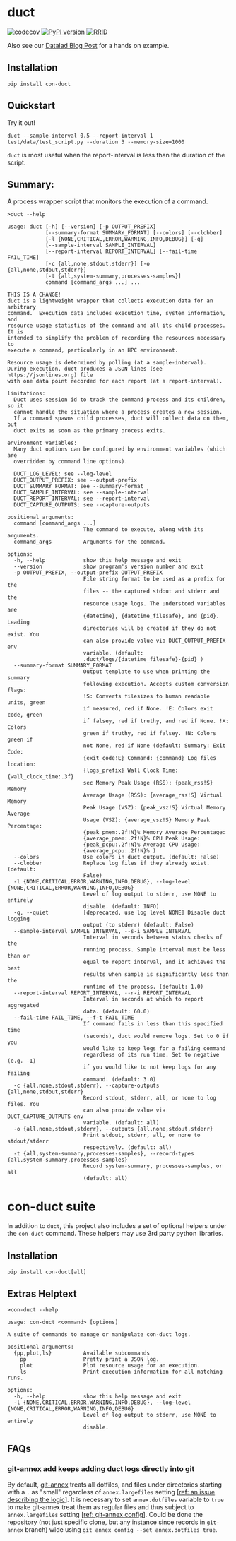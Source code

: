 # duct

[![codecov](https://codecov.io/gh/con/duct/graph/badge.svg?token=JrPazw0Vn4)](https://codecov.io/gh/con/duct)
[![PyPI version](https://badge.fury.io/py/con-duct.svg)](https://badge.fury.io/py/con-duct)
[![RRID](https://img.shields.io/badge/RRID-SCR__025436-blue)](https://identifiers.org/RRID:SCR_025436)

Also see our [Datalad Blog Post](https://blog.datalad.org/posts/intro-duct-tion/) for a hands on example.

## Installation

    pip install con-duct

## Quickstart

Try it out!

    duct --sample-interval 0.5 --report-interval 1 test/data/test_script.py --duration 3 --memory-size=1000

`duct` is most useful when the report-interval is less than the duration of the script.

## Summary:

A process wrapper script that monitors the execution of a command.

<!-- BEGIN HELP -->
```shell
>duct --help

usage: duct [-h] [--version] [-p OUTPUT_PREFIX]
            [--summary-format SUMMARY_FORMAT] [--colors] [--clobber]
            [-l {NONE,CRITICAL,ERROR,WARNING,INFO,DEBUG}] [-q]
            [--sample-interval SAMPLE_INTERVAL]
            [--report-interval REPORT_INTERVAL] [--fail-time FAIL_TIME]
            [-c {all,none,stdout,stderr}] [-o {all,none,stdout,stderr}]
            [-t {all,system-summary,processes-samples}]
            command [command_args ...] ...

THIS IS A CHANGE!
duct is a lightweight wrapper that collects execution data for an arbitrary
command.  Execution data includes execution time, system information, and
resource usage statistics of the command and all its child processes. It is
intended to simplify the problem of recording the resources necessary to
execute a command, particularly in an HPC environment.

Resource usage is determined by polling (at a sample-interval).
During execution, duct produces a JSON lines (see https://jsonlines.org) file
with one data point recorded for each report (at a report-interval).

limitations:
  Duct uses session id to track the command process and its children, so it
  cannot handle the situation where a process creates a new session.
  If a command spawns child processes, duct will collect data on them, but
  duct exits as soon as the primary process exits.

environment variables:
  Many duct options can be configured by environment variables (which are
  overridden by command line options).

  DUCT_LOG_LEVEL: see --log-level
  DUCT_OUTPUT_PREFIX: see --output-prefix
  DUCT_SUMMARY_FORMAT: see --summary-format
  DUCT_SAMPLE_INTERVAL: see --sample-interval
  DUCT_REPORT_INTERVAL: see --report-interval
  DUCT_CAPTURE_OUTPUTS: see --capture-outputs

positional arguments:
  command [command_args ...]
                        The command to execute, along with its arguments.
  command_args          Arguments for the command.

options:
  -h, --help            show this help message and exit
  --version             show program's version number and exit
  -p OUTPUT_PREFIX, --output-prefix OUTPUT_PREFIX
                        File string format to be used as a prefix for the
                        files -- the captured stdout and stderr and the
                        resource usage logs. The understood variables are
                        {datetime}, {datetime_filesafe}, and {pid}. Leading
                        directories will be created if they do not exist. You
                        can also provide value via DUCT_OUTPUT_PREFIX env
                        variable. (default:
                        .duct/logs/{datetime_filesafe}-{pid}_)
  --summary-format SUMMARY_FORMAT
                        Output template to use when printing the summary
                        following execution. Accepts custom conversion flags:
                        !S: Converts filesizes to human readable units, green
                        if measured, red if None. !E: Colors exit code, green
                        if falsey, red if truthy, and red if None. !X: Colors
                        green if truthy, red if falsey. !N: Colors green if
                        not None, red if None (default: Summary: Exit Code:
                        {exit_code!E} Command: {command} Log files location:
                        {logs_prefix} Wall Clock Time: {wall_clock_time:.3f}
                        sec Memory Peak Usage (RSS): {peak_rss!S} Memory
                        Average Usage (RSS): {average_rss!S} Virtual Memory
                        Peak Usage (VSZ): {peak_vsz!S} Virtual Memory Average
                        Usage (VSZ): {average_vsz!S} Memory Peak Percentage:
                        {peak_pmem:.2f!N}% Memory Average Percentage:
                        {average_pmem:.2f!N}% CPU Peak Usage:
                        {peak_pcpu:.2f!N}% Average CPU Usage:
                        {average_pcpu:.2f!N}% )
  --colors              Use colors in duct output. (default: False)
  --clobber             Replace log files if they already exist. (default:
                        False)
  -l {NONE,CRITICAL,ERROR,WARNING,INFO,DEBUG}, --log-level {NONE,CRITICAL,ERROR,WARNING,INFO,DEBUG}
                        Level of log output to stderr, use NONE to entirely
                        disable. (default: INFO)
  -q, --quiet           [deprecated, use log level NONE] Disable duct logging
                        output (to stderr) (default: False)
  --sample-interval SAMPLE_INTERVAL, --s-i SAMPLE_INTERVAL
                        Interval in seconds between status checks of the
                        running process. Sample interval must be less than or
                        equal to report interval, and it achieves the best
                        results when sample is significantly less than the
                        runtime of the process. (default: 1.0)
  --report-interval REPORT_INTERVAL, --r-i REPORT_INTERVAL
                        Interval in seconds at which to report aggregated
                        data. (default: 60.0)
  --fail-time FAIL_TIME, --f-t FAIL_TIME
                        If command fails in less than this specified time
                        (seconds), duct would remove logs. Set to 0 if you
                        would like to keep logs for a failing command
                        regardless of its run time. Set to negative (e.g. -1)
                        if you would like to not keep logs for any failing
                        command. (default: 3.0)
  -c {all,none,stdout,stderr}, --capture-outputs {all,none,stdout,stderr}
                        Record stdout, stderr, all, or none to log files. You
                        can also provide value via DUCT_CAPTURE_OUTPUTS env
                        variable. (default: all)
  -o {all,none,stdout,stderr}, --outputs {all,none,stdout,stderr}
                        Print stdout, stderr, all, or none to stdout/stderr
                        respectively. (default: all)
  -t {all,system-summary,processes-samples}, --record-types {all,system-summary,processes-samples}
                        Record system-summary, processes-samples, or all
                        (default: all)

```
<!-- END HELP -->

# con-duct suite

In addition to `duct`, this project also includes a set of optional helpers under the `con-duct` command.
These helpers may use 3rd party python libraries.

## Installation

    pip install con-duct[all]

## Extras Helptext

<!-- BEGIN EXTRAS HELP -->
```shell
>con-duct --help

usage: con-duct <command> [options]

A suite of commands to manage or manipulate con-duct logs.

positional arguments:
  {pp,plot,ls}          Available subcommands
    pp                  Pretty print a JSON log.
    plot                Plot resource usage for an execution.
    ls                  Print execution information for all matching runs.

options:
  -h, --help            show this help message and exit
  -l {NONE,CRITICAL,ERROR,WARNING,INFO,DEBUG}, --log-level {NONE,CRITICAL,ERROR,WARNING,INFO,DEBUG}
                        Level of log output to stderr, use NONE to entirely
                        disable.

```
<!-- END EXTRAS HELP -->

## FAQs

### git-annex add keeps adding duct logs directly into git

By default, [git-annex](https://git-annex.branchable.com/) treats all dotfiles, and files under directories starting with a `.` as "small" regardless of `annex.largefiles` setting [[ref: an issue describing the logic](https://git-annex.branchable.com/bugs/add__58___inconsistently_treats_files_in_dotdirs_as_dotfiles/?updated#comment-efc1f2aa8f46e88a8be9837a56cfa6f7)].
It is necessary to set `annex.dotfiles` variable to `true` to make git-annex treat them as regular files and thus subject to `annex.largefiles` setting [[ref: git-annex config](https://git-annex.branchable.com/git-annex-config/)].
Could be done the repository (not just specific clone, but any instance since records in `git-annex` branch) wide using `git annex config --set annex.dotfiles true`.
